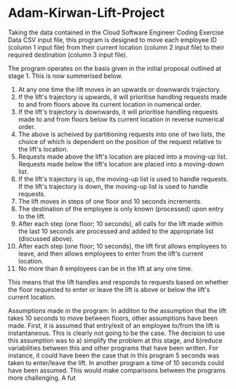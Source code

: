# Adam-Kirwan-Lift-Project
Taking the data contained in the Cloud Software Engineer Coding Exercise Data CSV input file, this program is designed to move each employee ID (column 1 input file) 
from their current location (column 2 input file) to their required destination (column 3 input file).

The program operates on the basis given in the initial proposal outlined at stage 1. This is now summerised below. 

1) At any one time the lift moves in an upwards or downwards trajectory.
2) If the lift's trajectory is upwards, it will prioritise handling requests made to and from floors above its current location in numerical order.
3) If the lift's trajectory is downwards, it will prioritise handling requests made to and from floors below its current location in reverse numerical order.
4) The above is acheived by partitioning requests into one of two lists, the choice of which is dependent on the position of the request relative to the lift's location.
5) Requests made above the lift's location are placed into a moving-up list. Requests made below the lift's location are placed into a moving-down list.
6) If the lift's trajectory is up, the moving-up list is used to handle requests. If the lift's trajectory is down, the moving-up list is used to handle requests.
7) The lift moves in steps of one floor and 10 seconds increments.
8) The destination of the employee is only known (processed) upon entry to the lift.
9) After each step (one floor; 10 seconds), all calls for the lift made within the last 10 seconds are processed and added to the appropriate list (discussed above).
10) After each step (one floor; 10 seconds), the lift first allows employees to leave, and then allows employees to enter from the lift's current location.
11) No more than 8 employees can be in the lift at any one time.     

This means that the lift handles and responds to requests based on whether the floor requested to enter or leave the lift is above or below the lift's current
location. 


Assumptions made in the program:
In additon to the assumption that the lift takes 10 seconds to move between floors, other assumptions have been made. First, it is assumed that entry/exit of an
employee to/from the lift is instantaneous. This is clearly not going to be the case. The decision to use this assumption was to a) simplify the problem at this stage, 
and b)reduce variabilities between this and other programs that have been written. For instance, it could have been the case that in this program 5 seconds was taken 
to enter/leave the lift. In another program a time of 10 seconds could have been assumed. This would make comparisons between the programs more challenging. A fut  
